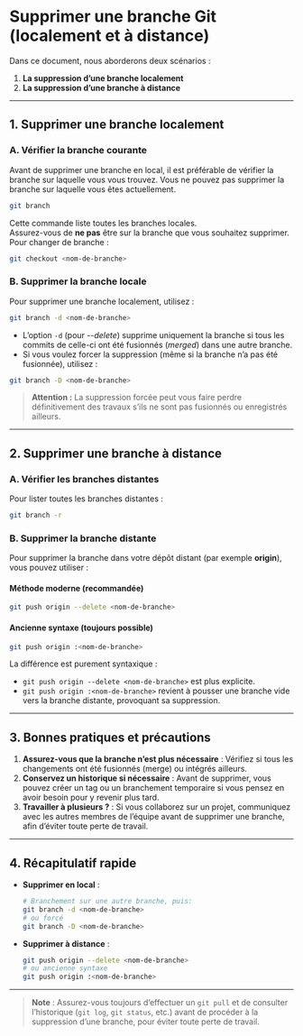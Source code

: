# Supprimer une branche Git (localement et à distance)

Dans ce document, nous aborderons deux scénarios :  
1. **La suppression d’une branche localement**  
2. **La suppression d’une branche à distance**  

---

## 1. Supprimer une branche localement

### A. Vérifier la branche courante

Avant de supprimer une branche en local, il est préférable de vérifier la branche sur laquelle vous vous trouvez. Vous ne pouvez pas supprimer la branche sur laquelle vous êtes actuellement.

```bash
git branch
```

Cette commande liste toutes les branches locales.  
Assurez-vous de **ne pas** être sur la branche que vous souhaitez supprimer.  
Pour changer de branche :

```bash
git checkout <nom-de-branche>
```

### B. Supprimer la branche locale

Pour supprimer une branche localement, utilisez :

```bash
git branch -d <nom-de-branche>
```

- L’option `-d` (pour *--delete*) supprime uniquement la branche si tous les commits de celle-ci ont été fusionnés (*merged*) dans une autre branche.  
- Si vous voulez forcer la suppression (même si la branche n’a pas été fusionnée), utilisez :

```bash
git branch -D <nom-de-branche>
```

> **Attention :** La suppression forcée peut vous faire perdre définitivement des travaux s’ils ne sont pas fusionnés ou enregistrés ailleurs.

---

## 2. Supprimer une branche à distance

### A. Vérifier les branches distantes

Pour lister toutes les branches distantes :

```bash
git branch -r
```

### B. Supprimer la branche distante

Pour supprimer la branche dans votre dépôt distant (par exemple **origin**), vous pouvez utiliser :

#### Méthode moderne (recommandée)

```bash
git push origin --delete <nom-de-branche>
```

#### Ancienne syntaxe (toujours possible)

```bash
git push origin :<nom-de-branche>
```

La différence est purement syntaxique :  
- `git push origin --delete <nom-de-branche>` est plus explicite.  
- `git push origin :<nom-de-branche>` revient à pousser une branche vide vers la branche distante, provoquant sa suppression.

---

## 3. Bonnes pratiques et précautions

1. **Assurez-vous que la branche n’est plus nécessaire** : Vérifiez si tous les changements ont été fusionnés (merge) ou intégrés ailleurs.
2. **Conservez un historique si nécessaire** : Avant de supprimer, vous pouvez créer un tag ou un branchement temporaire si vous pensez en avoir besoin pour y revenir plus tard.
3. **Travailler à plusieurs ?** : Si vous collaborez sur un projet, communiquez avec les autres membres de l’équipe avant de supprimer une branche, afin d’éviter toute perte de travail.

---

## 4. Récapitulatif rapide

- **Supprimer en local** :  
  ```bash
  # Branchement sur une autre branche, puis:
  git branch -d <nom-de-branche>
  # ou forcé
  git branch -D <nom-de-branche>
  ```

- **Supprimer à distance** :  
  ```bash
  git push origin --delete <nom-de-branche>
  # ou ancienne syntaxe
  git push origin :<nom-de-branche>
  ```

---

> **Note** : Assurez-vous toujours d’effectuer un `git pull` et de consulter l’historique (`git log`, `git status`, etc.) avant de procéder à la suppression d’une branche, pour éviter toute perte de travail.
